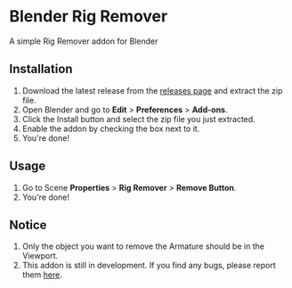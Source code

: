 # Blender Rig Remover
A simple Rig Remover addon for Blender

## Installation
1. Download the latest release from the [releases page](https://github.com/alisahanyalcin/Blender-Rig-Remover/releases) and extract the zip file.
2. Open Blender and go to **Edit** > **Preferences** > **Add-ons**.
3. Click the Install button and select the zip file you just extracted.
4. Enable the addon by checking the box next to it.
5. You're done!

## Usage
1. Go to Scene **Properties** > **Rig Remover** > **Remove Button**.
2. You're done!

## Notice
1. Only the object you want to remove the Armature should be in the Viewport.
2. This addon is still in development. If you find any bugs, please report them [here](https://github.com/alisahanyalcin/Blender-Rig-Remover/issues).
